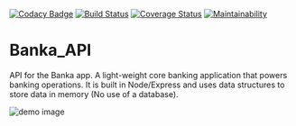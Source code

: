 [![Codacy Badge](https://api.codacy.com/project/badge/Grade/62809f52d43b4957983dc0d58ab4f288)](https://app.codacy.com/app/DrKimpatrick/Banka_API?utm_source=github.com&utm_medium=referral&utm_content=DrKimpatrick/Banka_API&utm_campaign=Badge_Grade_Dashboard)
[![Build Status](https://travis-ci.org/DrKimpatrick/Banka_API.svg?branch=master)](https://travis-ci.org/DrKimpatrick/Banka_API) [![Coverage Status](https://coveralls.io/repos/github/DrKimpatrick/Banka_API/badge.svg?branch=master)](https://coveralls.io/github/DrKimpatrick/Banka_API?branch=master) [![Maintainability](https://api.codeclimate.com/v1/badges/7785b47cc7abf23bf8c2/maintainability)](https://codeclimate.com/github/DrKimpatrick/Banka_API/maintainability)

# Banka_API

API for the Banka app. A light-weight core banking application that powers banking operations. It is built in Node/Express and uses data structures to store data in memory (No use of a database).

![demo image](demo.gif "Demo")

